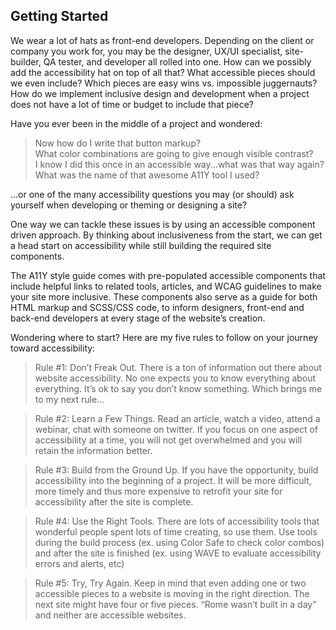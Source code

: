 ## Getting Started

We wear a lot of hats as front-end developers. Depending on the client or company you work for, you may be the designer, UX/UI specialist, site-builder, QA tester, and developer all rolled into one. How can we possibly add the accessibility hat on top of all that? What accessible pieces should we even include? Which pieces are easy wins vs. impossible juggernauts? How do we implement inclusive design and development when a project does not have a lot of time or budget to include that piece?

Have you ever been in the middle of a project and wondered:
<blockquote>Now how do I write that button markup?<br>
What color combinations are going to give enough visible contrast?<br>
I know I did this once in an accessible way...what was that way again?<br>
What was the name of that awesome A11Y tool I used?</blockquote>
...or one of the many accessibility questions you may (or should) ask yourself when developing or theming or designing a site?

One way we can tackle these issues is by using an accessible component driven approach. By thinking about inclusiveness from the start, we can get a head start on accessibility while still building the required site components. 

The A11Y style guide comes with pre-populated accessible components that include helpful links to related tools, articles, and WCAG guidelines to make your site more inclusive. These components also serve as a guide for both HTML markup and SCSS/CSS code, to inform designers, front-end and back-end developers at every stage of the website’s creation.


Wondering where to start? Here are my five rules to follow on your journey toward accessibility:  
<blockquote>Rule #1: Don’t Freak Out. There is a ton of information out there about website accessibility. No one expects you to know everything about everything. It’s ok to say you don’t know something. Which brings me to my next rule…</blockquote>

<blockquote>Rule #2: Learn a Few Things. Read an article, watch a video, attend a webinar, chat with someone on twitter. If you focus on one aspect of accessibility at a time, you will not get overwhelmed and you will retain the information better.</blockquote>

<blockquote>Rule #3: Build from the Ground Up. If you have the opportunity, build accessibility into the beginning of a project. It will be more difficult, more timely and thus more expensive to retrofit your site for accessibility after the site is complete.</blockquote>

<blockquote>Rule #4: Use the Right Tools. There are lots of accessibility tools that wonderful people spent lots of time creating, so use them. Use tools during the build process (ex. using Color Safe to check color combos) and after the site is finished (ex. using WAVE to evaluate accessibility errors and alerts, etc)</blockquote>

<blockquote>Rule #5:  Try, Try Again. Keep in mind that even adding one or two accessible pieces to a website is moving in the right direction. The next site might have four or five pieces. “Rome wasn’t built in a day” and neither are accessible websites.</blockquote>

